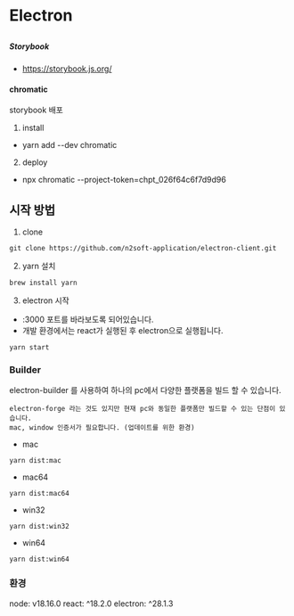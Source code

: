 # Electron

##
##### Storybook
- https://storybook.js.org/

#### chromatic
storybook 배포
1. install
- yarn add --dev chromatic

2. deploy
- npx chromatic --project-token=chpt_026f64c6f7d9d96

## 시작 방법

1. clone
```shell
git clone https://github.com/n2soft-application/electron-client.git
```

2. yarn 설치
```shell
brew install yarn
```

3. electron 시작
- :3000 포트를 바라보도록 되어있습니다.
- 개발 환경에서는 react가 실행된 후 electron으로 실행됩니다.
```shell
yarn start
```

### Builder
electron-builder 를 사용하여 하나의 pc에서 다양한 플랫폼을 빌드 할 수 있습니다.
```
electron-forge 라는 것도 있지만 현재 pc와 동일한 플랫폼만 빌드할 수 있는 단점이 있습니다.
mac, window 인증서가 필요합니다. (업데이트를 위한 환경)
```


- mac
```shell
yarn dist:mac
```

- mac64
```shell
yarn dist:mac64
```

- win32
```shell
yarn dist:win32
```

- win64
```shell
yarn dist:win64
```


### 환경
node: v18.16.0
react: ^18.2.0
electron: ^28.1.3